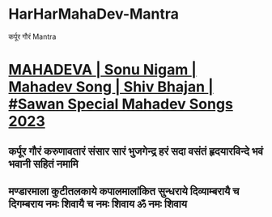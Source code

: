 # HarHarMahaDev-Mantra
कर्पूर गौरं Mantra

# [MAHADEVA | Sonu Nigam | Mahadev Song | Shiv Bhajan | #Sawan Special Mahadev Songs 2023](https://www.youtube.com/watch?v=jQdwwAcklR4&lc=UgxGhMSMOBvF-ePOxcZ4AaABAg.9yPCkn24b5LA-ybh4-coqc&ab_channel=TimesMusicSpiritual)



 कर्पूर गौरं करुणावतारं 
 संसार सारं भुजगेन्द्र हरं
 सदा वसंतं हृदयारविन्दे
 भवं भवानी सहितं नमामि
 --
 मण्डारमाला कुटीतलकाये 
 कपालमालांकित सुन्धराये
 दिव्याम्बरायै च दिगम्बराय
 नमः शिवायै च नमः शिवाय
 ॐ नमः शिवाय
 --
